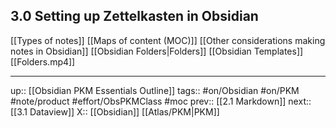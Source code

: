 ## 3.0 Setting up Zettelkasten in Obsidian

[[Types of notes]]
[[Maps of content (MOC)]]
[[Other considerations making notes in Obsidian]]
[[Obsidian Folders|Folders]]
[[Obsidian Templates]]
[[Folders.mp4]]

---
up:: [[Obsidian PKM Essentials Outline]]
tags:: #on/Obsidian #on/PKM  #note/product #effort/ObsPKMClass #moc
prev:: [[2.1 Markdown]]
next:: [[3.1 Dataview]]
X:: [[Obsidian]] [[Atlas/PKM|PKM]]

